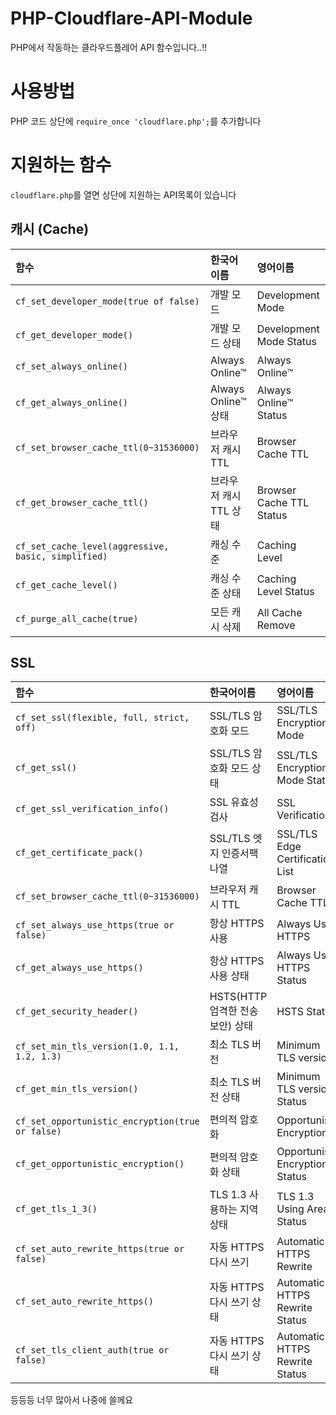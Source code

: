 # PHP-Cloudflare-API-Module
PHP에서 작동하는 클라우드플레어 API 함수입니다..!!

# 사용방법
PHP 코드 상단에 `require_once 'cloudflare.php';`를 추가합니다

# 지원하는 함수
`cloudflare.php`를 열면 상단에 지원하는 API목록이 있습니다

## 캐시 (Cache)
|함수|한국어이름|영어이름
|:---|:---|:---|
|`cf_set_developer_mode(true of false)`|개발 모드|Development  Mode|
|`cf_get_developer_mode()`|개발 모드 상태|Development Mode Status|
|`cf_set_always_online()`|Always Online™|Always Online™|
|`cf_get_always_online()`|Always Online™ 상태|Always Online™ Status|
|`cf_set_browser_cache_ttl(0~31536000)`|브라우저 캐시 TTL|Browser Cache TTL|
|`cf_get_browser_cache_ttl()`|브라우저 캐시 TTL 상태|Browser Cache TTL Status|
|`cf_set_cache_level(aggressive, basic, simplified)`|캐싱 수준|Caching Level|
|`cf_get_cache_level()`|캐싱 수준 상태|Caching Level Status|
|`cf_purge_all_cache(true)`|모든 캐시 삭제|All Cache Remove|

## SSL
|함수|한국어이름|영어이름
|:---|:---|:---|
|`cf_set_ssl(flexible, full, strict, off)`|SSL/TLS 암호화 모드|SSL/TLS Encryption  Mode|
|`cf_get_ssl()`|SSL/TLS 암호화 모드 상태|SSL/TLS Encryption  Mode Status|
|`cf_get_ssl_verification_info()`|SSL 유효성 검사|SSL Verification|
|`cf_get_certificate_pack()`|SSL/TLS 엣지 인증서팩 나열|SSL/TLS Edge Certification List|
|`cf_set_browser_cache_ttl(0~31536000)`|브라우저 캐시 TTL|Browser Cache TTL|
|`cf_set_always_use_https(true or false)`|항상 HTTPS 사용|Always Use HTTPS|
|`cf_get_always_use_https()`|항상 HTTPS 사용 상태|Always Use HTTPS Status|
|`cf_get_security_header()`|HSTS(HTTP 엄격한 전송 보안) 상태|HSTS Status|
|`cf_set_min_tls_version(1.0, 1.1, 1.2, 1.3)`|최소 TLS 버전|Minimum TLS version|
|`cf_get_min_tls_version()`|최소 TLS 버전 상태|Minimum TLS version Status|
|`cf_set_opportunistic_encryption(true or false)`|편의적 암호화|Opportunistic Encryption|
|`cf_get_opportunistic_encryption()`|편의적 암호화 상태|Opportunistic Encryption Status|
|`cf_get_tls_1_3()`|TLS 1.3 사용하는 지역 상태|TLS 1.3 Using Area Status|
|`cf_set_auto_rewrite_https(true or false)`|자동 HTTPS 다시 쓰기|Automatic HTTPS Rewrite|
|`cf_set_auto_rewrite_https()`|자동 HTTPS 다시 쓰기 상태|Automatic HTTPS Rewrite Status|
|`cf_set_tls_client_auth(true or false)`|자동 HTTPS 다시 쓰기 상태|Automatic HTTPS Rewrite Status|

등등등 너무 많아서 나중에 쓸께요
